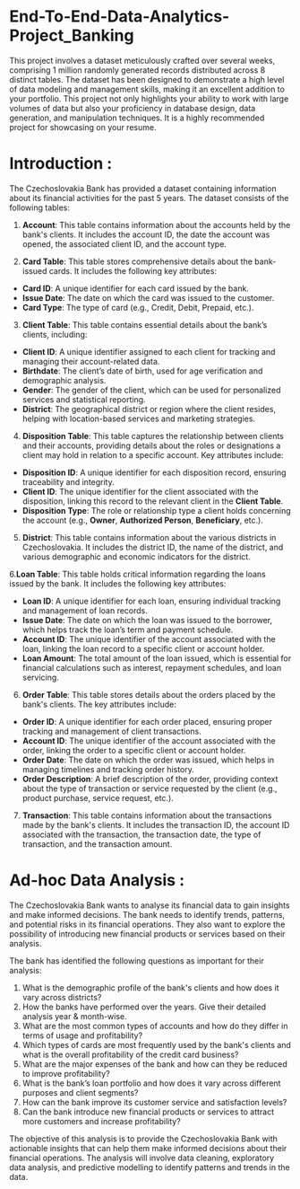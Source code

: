 # End-To-End-Data-Analytics-Project_Banking
This project involves a dataset meticulously crafted over several weeks, comprising 1 million randomly generated records distributed across 8 distinct tables. The dataset has been designed to demonstrate a high level of data modeling and management skills, making it an excellent addition to your portfolio. This project not only highlights your ability to work with large volumes of data but also your proficiency in database design, data generation, and manipulation techniques. It is a highly recommended project for showcasing on your resume.

# Introduction :

The Czechoslovakia Bank has provided a dataset containing information about its financial activities for the past 5 years. The dataset consists of the following tables:

1. **Account**: This table contains information about the accounts held by the bank's clients. It includes the account ID, the date the account was opened, the associated client ID, and the account type.

2. **Card Table**: This table stores comprehensive details about the bank-issued cards. It includes the following key attributes:

- **Card ID**: A unique identifier for each card issued by the bank.
- **Issue Date**: The date on which the card was issued to the customer.
- **Card Type**: The type of card (e.g., Credit, Debit, Prepaid, etc.).

3. **Client Table**: This table contains essential details about the bank’s clients, including:

- **Client ID**: A unique identifier assigned to each client for tracking and managing their account-related data.
- **Birthdate**: The client’s date of birth, used for age verification and demographic analysis.
- **Gender**: The gender of the client, which can be used for personalized services and statistical reporting.
- **District**: The geographical district or region where the client resides, helping with location-based services and marketing strategies.

4. **Disposition Table**: This table captures the relationship between clients and their accounts, providing details about the roles or designations a client may hold in relation to a specific account. Key 
   attributes include:

- **Disposition ID**: A unique identifier for each disposition record, ensuring traceability and integrity.
- **Client ID**: The unique identifier for the client associated with the disposition, linking this record to the relevant client in the **Client Table**.
- **Disposition Type**: The role or relationship type a client holds concerning the account (e.g., **Owner**, **Authorized Person**, **Beneficiary**, etc.).

5. **District**: This table contains information about the various districts in Czechoslovakia. It includes the district ID, the name of the district, and various demographic and economic indicators for the 
   district.

6.**Loan Table**: This table holds critical information regarding the loans issued by the bank. It includes the following key attributes:

- **Loan ID**: A unique identifier for each loan, ensuring individual tracking and management of loan records.
- **Issue Date**: The date on which the loan was issued to the borrower, which helps track the loan’s term and payment schedule.
- **Account ID**: The unique identifier of the account associated with the loan, linking the loan record to a specific client or account holder.
- **Loan Amount**: The total amount of the loan issued, which is essential for financial calculations such as interest, repayment schedules, and loan servicing.

6. **Order Table**: This table stores details about the orders placed by the bank's clients. The key attributes include:

- **Order ID**: A unique identifier for each order placed, ensuring proper tracking and management of client transactions.
- **Account ID**: The unique identifier of the account associated with the order, linking the order to a specific client or account holder.
- **Order Date**: The date on which the order was issued, which helps in managing timelines and tracking order history.
- **Order Description**: A brief description of the order, providing context about the type of transaction or service requested by the client (e.g., product purchase, service request, etc.).

7. **Transaction**: This table contains information about the transactions made by the bank's clients. It includes the transaction ID, the account ID associated with the transaction, the transaction date, the 
   type of transaction, and the transaction amount.


# Ad-hoc Data Analysis :

The Czechoslovakia Bank wants to analyse its financial data to gain insights and make informed decisions. The bank needs to identify trends, patterns, and potential risks in its financial operations. They also want to explore the possibility of introducing new financial products or services based on their analysis.

The bank has identified the following questions as important for their analysis:

1. What is the demographic profile of the bank's clients and how does it vary across districts?
2. How the banks have performed over the years. Give their detailed analysis year & month-wise.
3. What are the most common types of accounts and how do they differ in terms of usage and profitability?
4. Which types of cards are most frequently used by the bank's clients and what is the overall profitability of the credit card business?
5. What are the major expenses of the bank and how can they be reduced to improve profitability?
6. What is the bank’s loan portfolio and how does it vary across different purposes and client segments?
7. How can the bank improve its customer service and satisfaction levels?
8. Can the bank introduce new financial products or services to attract more customers and increase profitability?

The objective of this analysis is to provide the Czechoslovakia Bank with actionable insights that can help them make informed decisions about their financial operations. The analysis will involve data cleaning, exploratory data analysis, and predictive modelling to identify patterns and trends in the data.




